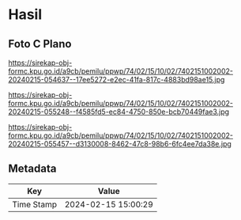 # Hasil

## Foto C Plano

https://sirekap-obj-formc.kpu.go.id/a9cb/pemilu/ppwp/74/02/15/10/02/7402151002002-20240215-054637--17ee5272-e2ec-41fa-817c-4883bd98ae15.jpg

https://sirekap-obj-formc.kpu.go.id/a9cb/pemilu/ppwp/74/02/15/10/02/7402151002002-20240215-055248--f4585fd5-ec84-4750-850e-bcb70449fae3.jpg

https://sirekap-obj-formc.kpu.go.id/a9cb/pemilu/ppwp/74/02/15/10/02/7402151002002-20240215-055457--d3130008-8462-47c8-98b6-6fc4ee7da38e.jpg


## Metadata

| Key        | Value               |
| ---------- | ------------------- |
| Time Stamp | 2024-02-15 15:00:29 |



